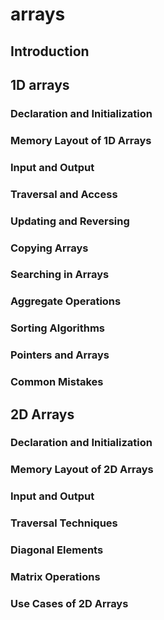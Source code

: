 # arrays

## Introduction


## 1D arrays

### Declaration and Initialization
### Memory Layout of 1D Arrays
### Input and Output
### Traversal and Access
### Updating and Reversing
### Copying Arrays
### Searching in Arrays
### Aggregate Operations
### Sorting Algorithms
### Pointers and Arrays
### Common Mistakes



## 2D Arrays

### Declaration and Initialization
### Memory Layout of 2D Arrays
### Input and Output
### Traversal Techniques
### Diagonal Elements
### Matrix Operations
### Use Cases of 2D Arrays



